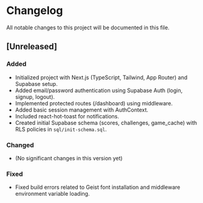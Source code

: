 # Changelog

All notable changes to this project will be documented in this file.

## [Unreleased]

### Added
- Initialized project with Next.js (TypeScript, Tailwind, App Router) and Supabase setup.
- Added email/password authentication using Supabase Auth (login, signup, logout).
- Implemented protected routes (/dashboard) using middleware.
- Added basic session management with AuthContext.
- Included react-hot-toast for notifications.
- Created initial Supabase schema (scores, challenges, game_cache) with RLS policies in `sql/init-schema.sql`.

### Changed
- (No significant changes in this version yet)

### Fixed
- Fixed build errors related to Geist font installation and middleware environment variable loading. 